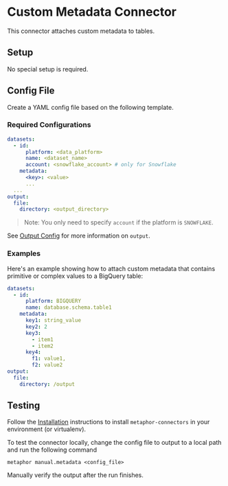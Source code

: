 # Custom Metadata Connector

This connector attaches custom metadata to tables.

## Setup

No special setup is required.

## Config File

Create a YAML config file based on the following template.

### Required Configurations

```yaml
datasets:
  - id:
      platform: <data_platform>
      name: <dataset_name>
      account: <snowflake_account> # only for Snowflake
    metadata:
      <key>: <value>
      ...
  ...
output:
  file:
    directory: <output_directory>
```

> Note: You only need to specify `account` if the platform is `SNOWFLAKE`.

See [Output Config](../common/docs/output.md) for more information on `output`.

### Examples

Here's an example showing how to attach custom metadata that contains primitive or complex values to a BigQuery table:

```yaml
datasets:
  - id:
      platform: BIGQUERY
      name: database.schema.table1
    metadata:
      key1: string_value
      key2: 2
      key3:
        - item1
        - item2
      key4:
        f1: value1,
        f2: value2
output:
  file:
    directory: /output
```

## Testing

Follow the [Installation](../../README.md) instructions to install `metaphor-connectors` in your environment (or virtualenv).

To test the connector locally, change the config file to output to a local path and run the following command

```shell
metaphor manual.metadata <config_file>
```

Manually verify the output after the run finishes.
